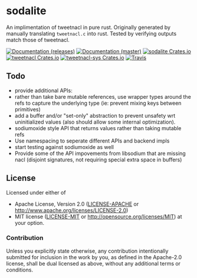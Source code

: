 # sodalite

An implimentation of tweetnacl in pure rust. Originally generated by manually translating `tweetnacl.c` into rust. Tested by verifying outputs match those of tweetnacl.

[![Documentation (releases)](https://img.shields.io/badge/documentation-release-brightgreen.svg?style=flat)](https://docs.rs/sodalite/)
[![Documentation (master)](https://img.shields.io/badge/documentation-master-yellow.svg?style=flat)](http://codyps.com/docs/sodalite/index.html)
[![sodalite Crates.io](https://img.shields.io/crates/v/sodalite.svg?maxAge=2592000)](https://crates.io/crates/sodalite)
[![tweetnacl Crates.io](https://img.shields.io/crates/v/sodalite.svg?maxAge=2592000)](https://crates.io/crates/tweetnacl)
[![tweetnacl-sys Crates.io](https://img.shields.io/crates/v/sodalite.svg?maxAge=2592000)](https://crates.io/crates/tweetnacl-sys)
[![Travis](https://img.shields.io/travis/jmesmon/sodalite.svg?maxAge=2592000)](https://travis-ci.org/jmesmon/sodalite)

## Todo

 - provide additional APIs:
  - rather than take bare mutable references, use wrapper types around the refs to capture the underlying type (ie: prevent mixing keys between primitives)
  - add a buffer and/or "set-only" abstraction to prevent unsafety wrt uninitialized values (also should allow some internal optimization).
  - sodiumoxide style API that returns values rather than taking mutable refs
 - Use namespacing to seperate different APIs and backend impls
 - start testing against sodiumoxide as well
 - Provide some of the API impovements from libsodium that are missing nacl (disjoint signatures, not requiring special extra space in buffers)

## License

Licensed under either of
 * Apache License, Version 2.0 ([LICENSE-APACHE](LICENSE-APACHE) or http://www.apache.org/licenses/LICENSE-2.0)
 * MIT license ([LICENSE-MIT](LICENSE-MIT) or http://opensource.org/licenses/MIT)
  at your option.

### Contribution

Unless you explicitly state otherwise, any contribution intentionally submitted
for inclusion in the work by you, as defined in the Apache-2.0 license, shall be dual licensed as above, without any
additional terms or conditions.

